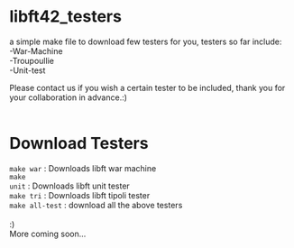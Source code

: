 # libft42_testers
a simple make file to download few testers for you, testers so far include:<br>
-War-Machine<br>
-Troupoullie<br>
-Unit-test<br>

Please contact us if you wish a certain tester to be included, thank you for your collaboration in advance.:)<br><br>
# Download Testers<br>
<code>make war</code> : Downloads libft war machine<br>
<code>make unit</code> : Downloads libft unit tester<br>
<code>make tri</code> :  Downloads libft tipoli tester<br>
<code>make all-test</code> : download all the above testers<br><br> 
:)<br>
More coming soon...
